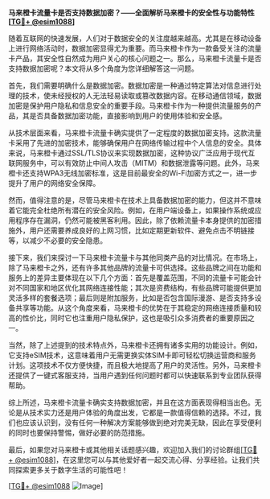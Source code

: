 **马来橙卡流量卡是否支持数据加密？——全面解析马来橙卡的安全性与功能特性[[TG💪+ @esim1088](https://t.me/s/esim1088)]**

随着互联网的快速发展，人们对于数据安全的关注度越来越高。尤其是在移动设备上进行网络活动时，数据加密显得尤为重要。而马来橙卡作为一款备受关注的流量卡产品，其安全性自然成为用户关心的核心问题之一。那么，马来橙卡流量卡是否支持数据加密呢？本文将从多个角度为您详细解答这一问题。

首先，我们需要明确什么是数据加密。数据加密是一种通过特定算法对信息进行处理的技术，使未经授权的人无法轻易读取或篡改数据内容。在移动通信领域，数据加密是保护用户隐私和信息安全的重要手段。马来橙卡作为一种提供流量服务的产品，其是否具备数据加密功能，直接影响到用户的使用体验和安全感。

从技术层面来看，马来橙卡流量卡确实提供了一定程度的数据加密支持。这款流量卡采用了先进的加密技术，能够确保用户在网络传输过程中个人信息的安全。具体来说，马来橙卡通过SSL/TLS协议来实现数据加密，这种协议广泛应用于现代互联网服务中，可以有效防止中间人攻击（MITM）和数据泄露等问题。此外，马来橙卡还支持WPA3无线加密标准，这是目前最安全的Wi-Fi加密方式之一，进一步提升了用户的网络安全保障。

然而，值得注意的是，尽管马来橙卡在技术上具备数据加密的能力，但这并不意味着它能完全杜绝所有潜在的安全风险。例如，在用户端设备上，如果操作系统或应用程序存在漏洞，仍然可能被黑客利用。因此，除了依赖流量卡本身提供的加密措施外，用户还需要养成良好的上网习惯，比如定期更新软件、避免点击不明链接等，以减少不必要的安全隐患。

接下来，我们来探讨一下马来橙卡流量卡与其他同类产品的对比情况。在市场上，除了马来橙卡之外，还有许多其他品牌的流量卡可供选择。这些品牌之间在功能和服务上的差异主要体现在以下几个方面：首先是覆盖范围，不同的流量卡可能会针对不同国家和地区优化其网络连接性能；其次是资费结构，有些品牌可能提供更加灵活多样的套餐选项；最后则是附加服务，比如是否包含国际漫游、是否支持多设备共享等功能。从这个角度来看，马来橙卡的优势在于其稳定的网络连接质量和较高的性价比，同时它也注重用户隐私保护，这也是吸引众多消费者的重要原因之一。

当然，除了上述提到的技术特点外，马来橙卡还拥有诸多实用的功能设计。例如，它支持eSIM技术，这意味着用户无需更换实体SIM卡即可轻松切换运营商和服务计划。这项技术不仅方便快捷，而且极大地提高了用户的灵活性。另外，马来橙卡还提供了一键式客服支持，当用户遇到任何问题时都可以快速联系到专业团队获得帮助。

综上所述，马来橙卡流量卡确实支持数据加密，并且在这方面表现得相当出色。无论是从技术实力还是用户体验的角度出发，它都是一款值得信赖的选择。不过，我们也应该认识到，没有任何一种解决方案能够做到绝对完美无缺，因此在享受便利的同时也要保持警惕，做好必要的防范措施。

最后，如果您对马来橙卡或其他相关话题感兴趣，欢迎加入我们的讨论群组[[TG💪+ @esim1088](https://t.me/s/esim1088)]，在这里您可以与其他爱好者一起交流心得、分享经验。让我们共同探索更多关于数字生活的可能性吧！

[[TG💪+ @esim1088](https://t.me/s/esim1088) ![Image](https://i.postimg.cc/4NQfJmqS/Snipaste-2025-05-13-00-14-12.png)]